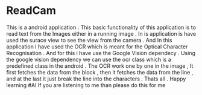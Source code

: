 # ReadCam
This is a android application . This basic functionality of this application is to read text from the Images either in a running image . In is application is have used the surace view to see  the view from the camera . And In this application I have used the OCR which is meant for the Optical Character Recognisation . And for this i have use the Google Vision dependecy . Using the google vision dependency we can use the ocr class which is a predefined class in the android . The OCR  work one by one in the image , It first fetches the data from the block , then it fetches the data from the line , and at the last it just break the line into the characters . Thats all . Happy learning #AI
If you are listening to me than please do this for me 
